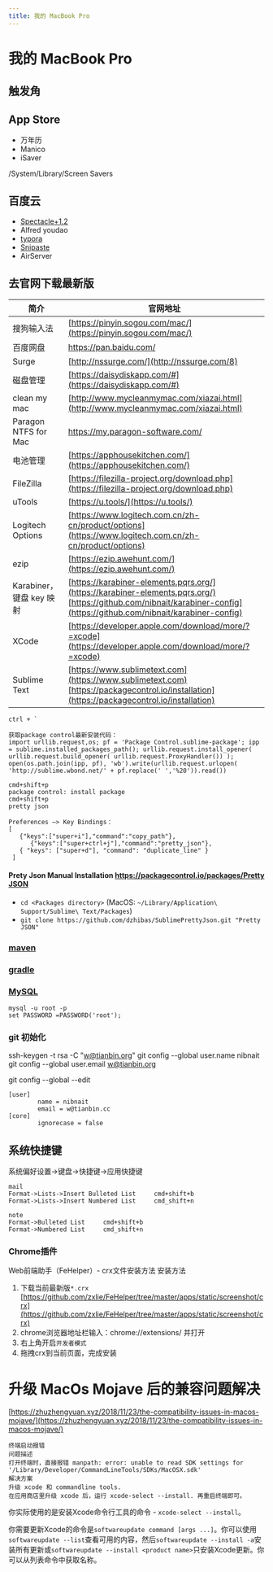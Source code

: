 ```yaml
---
title: 我的 MacBook Pro
---
```

# 我的 MacBook Pro

## 触发角

## App Store

- 万年历
- Manico
- iSaver

/System/Library/Screen Savers

## 百度云

- [Spectacle+1.2](https://www.spectacleapp.com/)
- Alfred youdao
- [typora](https://www.typora.io/#download)
- [Snipaste](https://zh.snipaste.com/)
- AirServer

## 去官网下载最新版

| 简介                     | 官网地址                                                     |
| ------------------------ | ------------------------------------------------------------ |
| 搜狗输入法               | [https://pinyin.sogou.com/mac/](https://pinyin.sogou.com/mac/) |
| 百度网盘                 | https://pan.baidu.com/                                       |
| Surge                    | [http://nssurge.com/](http://nssurge.com/8)                  |
| 磁盘管理                 | [https://daisydiskapp.com/#](https://daisydiskapp.com/#)     |
| clean my mac             | [http://www.mycleanmymac.com/xiazai.html](http://www.mycleanmymac.com/xiazai.html) |
| Paragon NTFS for Mac     | https://my.paragon-software.com/                             |
| 电池管理                 | [https://apphousekitchen.com/](https://apphousekitchen.com/) |
| FileZilla                | [https://filezilla-project.org/download.php](https://filezilla-project.org/download.php) |
| uTools                   | [https://u.tools/](https://u.tools/)                         |
| Logitech Options         | [https://www.logitech.com.cn/zh-cn/product/options](https://www.logitech.com.cn/zh-cn/product/options) |
| ezip                     | [https://ezip.awehunt.com/](https://ezip.awehunt.com/)       |
| Karabiner，键盘 key 映射 | [https://karabiner-elements.pqrs.org/](https://karabiner-elements.pqrs.org/)<br />[https://github.com/nibnait/karabiner-config](https://github.com/nibnait/karabiner-config) |
| XCode                    | [https://developer.apple.com/download/more/?=xcode](https://developer.apple.com/download/more/?=xcode) |
| Sublime Text             | [https://www.sublimetext.com](https://www.sublimetext.com) <br/>[https://packagecontrol.io/installation](https://packagecontrol.io/installation) |

```
ctrl + `

获取package control最新安装代码：
import urllib.request,os; pf = 'Package Control.sublime-package'; ipp = sublime.installed_packages_path(); urllib.request.install_opener( urllib.request.build_opener( urllib.request.ProxyHandler()) ); open(os.path.join(ipp, pf), 'wb').write(urllib.request.urlopen( 'http://sublime.wbond.net/' + pf.replace(' ','%20')).read())

cmd+shift+p
package control: install package
cmd+shift+p
pretty json

Preferences —> Key Bindings：
[
   {"keys":["super+i"],"command":"copy_path"},
	  {"keys":["super+ctrl+j"],"command":"pretty_json"},      
   { "keys": ["super+d"], "command": "duplicate_line" }
 ]
```

#### Prety Json Manual Installation [https://packagecontrol.io/packages/Pretty JSON](https://packagecontrol.io/packages/Pretty%20JSON)

- `cd <Packages directory>` (MacOS: `~/Library/Application\ Support/Sublime\ Text/Packages`)
- `git clone https://github.com/dzhibas/SublimePrettyJson.git "Pretty JSON"`

### [maven](https://maven.apache.org/download.cgi)

### [gradle](https://gradle.org/releases/)

### [MySQL](https://dev.mysql.com/downloads/mysql/5.7.html)

```
mysql -u root -p
set PASSWORD =PASSWORD('root');
```

### git 初始化

ssh-keygen -t rsa -C "[w@tianbin.org](mailto:w@tianbin.org)"
git config --global user.name nibnait
git config --global user.email [w@tianbin.org](mailto:w@tianbin.org)

git config --global --edit

```
[user]
        name = nibnait
        email = w@tianbin.cc
[core]
        ignorecase = false
```

## 系统快捷键

系统偏好设置->键盘->快捷键->应用快捷键

```
mail
Format->Lists->Insert Bulleted List     cmd+shift+b
Format->Lists->Insert Numbered List     cmd_shift+n

note
Format->Bulleted List     cmd+shift+b
Format->Numbered List     cmd_shift+n
```

### Chrome插件

Web前端助手（FeHelper）- crx文件安装方法
安装方法

1. 下载当前最新版`*.crx` [https://github.com/zxlie/FeHelper/tree/master/apps/static/screenshot/crx](https://github.com/zxlie/FeHelper/tree/master/apps/static/screenshot/crx)
1. chrome浏览器地址栏输入：chrome://extensions/ 并打开
1. 右上角开启`开发者模式`
1. 拖拽crx到当前页面，完成安装

# 升级 MacOs Mojave 后的兼容问题解决

[https://zhuzhengyuan.xyz/2018/11/23/the-compatibility-issues-in-macos-mojave/](https://zhuzhengyuan.xyz/2018/11/23/the-compatibility-issues-in-macos-mojave/)

```
终端启动报错
问题描述
打开终端时，直接报错 manpath: error: unable to read SDK settings for '/Library/Developer/CommandLineTools/SDKs/MacOSX.sdk'
解决方案
升级 xcode 和 commandline tools.
在应用商店里升级 xcode 后，运行 xcode-select --install. 再重启终端即可。
```

你实际使用的是安装Xcode命令行工具的命令 - `xcode-select --install`。

你需要更新Xcode的命令是`softwareupdate command [args ...]`。你可以使用`softwareupdate --list`查看可用的内容，然后`softwareupdate --install -a`安装所有更新或`softwareupdate --install <product name>`只安装Xcode更新。你可以从列表命令中获取名称。